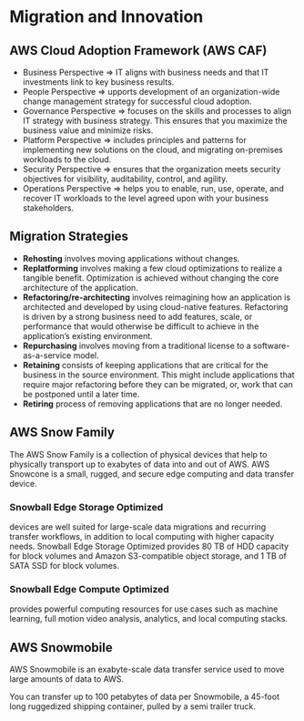 # Migration and Innovation
## AWS Cloud Adoption Framework (AWS CAF)
- Business Perspective => IT aligns with business needs and that IT investments link to key business results.
- People Perspective => upports development of an organization-wide change management strategy for successful cloud adoption.
- Governance Perspective =>  focuses on the skills and processes to align IT strategy with business strategy. This ensures that you maximize the business value and minimize risks.
- Platform Perspective =>  includes principles and patterns for implementing new solutions on the cloud, and migrating on-premises workloads to the cloud.
- Security Perspective => ensures that the organization meets security objectives for visibility, auditability, control, and agility. 
- Operations Perspective => helps you to enable, run, use, operate, and recover IT workloads to the level agreed upon with your business stakeholders.

## Migration Strategies
- **Rehosting**
involves moving applications without changes. 
- **Replatforming**
 involves making a few cloud optimizations to realize a tangible benefit. Optimization is achieved without changing the core architecture of the application.
- **Refactoring/re-architecting**
involves reimagining how an application is architected and developed by using cloud-native features. Refactoring is driven by a strong business need to add features, scale, or performance that would otherwise be difficult to achieve in the application’s existing environment.
- **Repurchasing**
involves moving from a traditional license to a software-as-a-service model. 
- **Retaining**
consists of keeping applications that are critical for the business in the source environment. This might include applications that require major refactoring before they can be migrated, or, work that can be postponed until a later time.
- **Retiring**
process of removing applications that are no longer needed.

## AWS Snow Family
The AWS Snow Family is a collection of physical devices that help to physically transport up to exabytes of data into and out of AWS. 
AWS Snowcone is a small, rugged, and secure edge computing and data transfer device. 

### Snowball Edge Storage Optimized
devices are well suited for large-scale data migrations and recurring transfer workflows, in addition to local computing with higher capacity needs. Snowball Edge Storage Optimized provides 80 TB of HDD capacity for block volumes and Amazon S3-compatible object storage, and 1 TB of SATA SSD for block volumes.

### Snowball Edge Compute Optimized
provides powerful computing resources for use cases such as machine learning, full motion video analysis, analytics, and local computing stacks. 

## AWS Snowmobile
AWS Snowmobile is an exabyte-scale data transfer service used to move large amounts of data to AWS. 

You can transfer up to 100 petabytes of data per Snowmobile, a 45-foot long ruggedized shipping container, pulled by a semi trailer truck.

